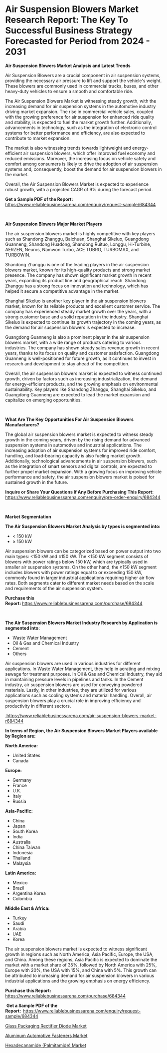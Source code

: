 <p><h1>Air Suspension Blowers Market Research Report: The Key To Successful Business Strategy Forecasted for Period from 2024 - 2031</h1></p><p><strong>Air Suspension Blowers Market Analysis and Latest Trends</strong></p>
<p><p>Air Suspension Blowers are a crucial component in air suspension systems, providing the necessary air pressure to lift and support the vehicle's weight. These blowers are commonly used in commercial trucks, buses, and other heavy-duty vehicles to ensure a smooth and comfortable ride.</p><p>The Air Suspension Blowers Market is witnessing steady growth, with the increasing demand for air suspension systems in the automotive industry driving market expansion. The rise in commercial vehicle sales, coupled with the growing preference for air suspension for enhanced ride quality and stability, is expected to fuel the market growth further. Additionally, advancements in technology, such as the integration of electronic control systems for better performance and efficiency, are also expected to contribute to market expansion.</p><p>The market is also witnessing trends towards lightweight and energy-efficient air suspension blowers, which offer improved fuel economy and reduced emissions. Moreover, the increasing focus on vehicle safety and comfort among consumers is likely to drive the adoption of air suspension systems and, consequently, boost the demand for air suspension blowers in the market.</p><p>Overall, the Air Suspension Blowers Market is expected to experience robust growth, with a projected CAGR of 9% during the forecast period.</p></p>
<p><strong>Get a Sample PDF of the Report:&nbsp;</strong> <a href="https://www.reliablebusinessarena.com/enquiry/request-sample/684344">https://www.reliablebusinessarena.com/enquiry/request-sample/684344</a></p>
<p>&nbsp;</p>
<p><strong>Air Suspension Blowers Major Market Players</strong></p>
<p><p>The air suspension blowers market is highly competitive with key players such as Shandong Zhanggu, Baichuan, Shanghai Sikeluo, Guangdong Guanneng, Shandong Huadong, Shandong Ruituo, Longgu, Hi-Turbine, AERZEN, Neuros, Namwon Turbo, ACE TUBRO, TURBOMAX, and TURBOWIN. </p><p>Shandong Zhanggu is one of the leading players in the air suspension blowers market, known for its high-quality products and strong market presence. The company has shown significant market growth in recent years, expanding its product line and geographical reach. Shandong Zhanggu has a strong focus on innovation and technology, which has helped it secure a competitive advantage in the market.</p><p>Shanghai Sikeluo is another key player in the air suspension blowers market, known for its reliable products and excellent customer service. The company has experienced steady market growth over the years, with a strong customer base and a solid reputation in the industry. Shanghai Sikeluo is expected to continue its growth trajectory in the coming years, as the demand for air suspension blowers is expected to increase.</p><p>Guangdong Guanneng is also a prominent player in the air suspension blowers market, with a wide range of products catering to various industries. The company has shown steady sales revenue growth in recent years, thanks to its focus on quality and customer satisfaction. Guangdong Guanneng is well-positioned for future growth, as it continues to invest in research and development to stay ahead of the competition.</p><p>Overall, the air suspension blowers market is expected to witness continued growth, driven by factors such as increasing industrialization, the demand for energy-efficient products, and the growing emphasis on environmental sustainability. Key players like Shandong Zhanggu, Shanghai Sikeluo, and Guangdong Guanneng are expected to lead the market expansion and capitalize on emerging opportunities.</p></p>
<p>&nbsp;</p>
<p><strong>What Are The Key Opportunities For Air Suspension Blowers Manufacturers?</strong></p>
<p><p>The global air suspension blowers market is expected to witness steady growth in the coming years, driven by the rising demand for advanced suspension systems in automotive and industrial applications. The increasing adoption of air suspension systems for improved ride comfort, handling, and load-bearing capacity is also fueling market growth. Additionally, technological advancements in air suspension blowers, such as the integration of smart sensors and digital controls, are expected to further propel market expansion. With a growing focus on improving vehicle performance and safety, the air suspension blowers market is poised for sustained growth in the future.</p></p>
<p><strong>Inquire or Share Your Questions If Any Before Purchasing This Report:</strong> <a href="https://www.reliablebusinessarena.com/enquiry/pre-order-enquiry/684344">https://www.reliablebusinessarena.com/enquiry/pre-order-enquiry/684344</a></p>
<p>&nbsp;</p>
<p><strong>Market Segmentation</strong></p>
<p><strong>The Air Suspension Blowers Market Analysis by types is segmented into:</strong></p>
<p><ul><li>< 150 kW</li><li>≥ 150 kW</li></ul></p>
<p><p>Air suspension blowers can be categorized based on power output into two main types: <150 kW and ≥150 kW. The <150 kW segment consists of blowers with power ratings below 150 kW, which are typically used in smaller air suspension systems. On the other hand, the ≥150 kW segment includes blowers with power ratings equal to or exceeding 150 kW, commonly found in larger industrial applications requiring higher air flow rates. Both segments cater to different market needs based on the scale and requirements of the air suspension system.</p></p>
<p><strong>Purchase this Report:&nbsp;</strong><a href="https://www.reliablebusinessarena.com/purchase/684344">https://www.reliablebusinessarena.com/purchase/684344</a></p>
<p>&nbsp;</p>
<p><strong>The Air Suspension Blowers Market Industry Research by Application is segmented into:</strong></p>
<p><ul><li>Waste Water Management</li><li>Oil & Gas and Chemical Industry</li><li>Cement</li><li>Others</li></ul></p>
<p><p>Air suspension blowers are used in various industries for different applications. In Waste Water Management, they help in aerating and mixing sewage for treatment purposes. In Oil & Gas and Chemical Industry, they aid in maintaining pressure levels in pipelines and tanks. In the Cement industry, air suspension blowers are used for conveying powdered materials. Lastly, in other industries, they are utilized for various applications such as cooling systems and material handling. Overall, air suspension blowers play a crucial role in improving efficiency and productivity in different sectors.</p></p>
<p><a href="https://www.reliablebusinessarena.com/air-suspension-blowers-market-r684344">&nbsp;https://www.reliablebusinessarena.com/air-suspension-blowers-market-r684344</a></p>
<p><strong>In terms of Region, the Air Suspension Blowers Market Players available by Region are:</strong></p>
<p>
    <p> <strong> North America: </strong>
        <ul>
            <li>United States</li>
            <li>Canada</li>
        </ul>
        </p> 
    <p> <strong> Europe: </strong>
        <ul>
            <li>Germany</li>
            <li>France</li>
            <li>U.K.</li>
            <li>Italy</li>
            <li>Russia</li>
        </ul>
        </p> 
    <p> <strong> Asia-Pacific: </strong>
        <ul>
            <li>China</li>
            <li>Japan</li>
            <li>South Korea</li>
            <li>India</li>
            <li>Australia</li>
            <li>China Taiwan</li>
            <li>Indonesia</li>
            <li>Thailand</li>
            <li>Malaysia</li>
        </ul>
        </p> 
    <p> <strong> Latin America: </strong>
        <ul>
            <li>Mexico</li>
            <li>Brazil</li>
            <li>Argentina Korea</li>
            <li>Colombia</li>
        </ul>
        </p> 
    <p> <strong> Middle East & Africa: </strong>
        <ul>
            <li>Turkey</li>
            <li>Saudi</li>
            <li>Arabia</li>
            <li>UAE</li>
            <li>Korea</li>
        </ul>
    </p>
    </p>
<p><p>The air suspension blowers market is expected to witness significant growth in regions such as North America, Asia Pacific, Europe, the USA, and China. Among these regions, Asia Pacific is expected to dominate the market with a market share of 35%, followed by North America with 25%, Europe with 20%, the USA with 15%, and China with 5%. This growth can be attributed to increasing demand for air suspension blowers in various industrial applications and the growing emphasis on energy efficiency.</p></p>
<p><strong>Purchase this Report: </strong><a href="https://www.reliablebusinessarena.com/purchase/684344">https://www.reliablebusinessarena.com/purchase/684344</a></p>
<p>&nbsp;<strong>Get a Sample PDF of the Report:&nbsp;&nbsp;</strong><a href="https://www.reliablebusinessarena.com/enquiry/request-sample/684344">https://www.reliablebusinessarena.com/enquiry/request-sample/684344</a></p>
<p><strong></strong></p>
<p><p><a href="https://issuu.com/reportprime-2/docs/glass-packaging-rectifier-diode-market-size-2030.p">Glass Packaging Rectifier Diode Market</a></p><p><a href="https://medium.com/@tankuser238_5568/aluminum-automotive-fasteners-market-share-size-trends-industry-analysis-report-by-application-14681590d924">Aluminum Automotive Fasteners Market</a></p><p><a href="https://medium.com/@richard_ellings/insights-into-the-hexadecanamide-palmitamide-market-size-which-is-expanding-with-a-13-5-20dc68a9b02b">Hexadecanamide (Palmitamide) Market</a></p></p>